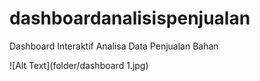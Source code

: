# dashboardanalisispenjualan
Dashboard Interaktif Analisa Data Penjualan Bahan

![Alt Text](folder/dashboard 1.jpg)

